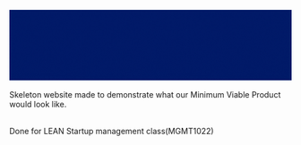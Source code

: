 ![DocNextDoor](https://github.com/PranavViswanathan/DocNextDoor/blob/main/ReadmeAssets/docnextdoor.gif)

Skeleton website made to demonstrate what our Minimum Viable Product would look like.<br><br>

Done for LEAN Startup management class(MGMT1022)
